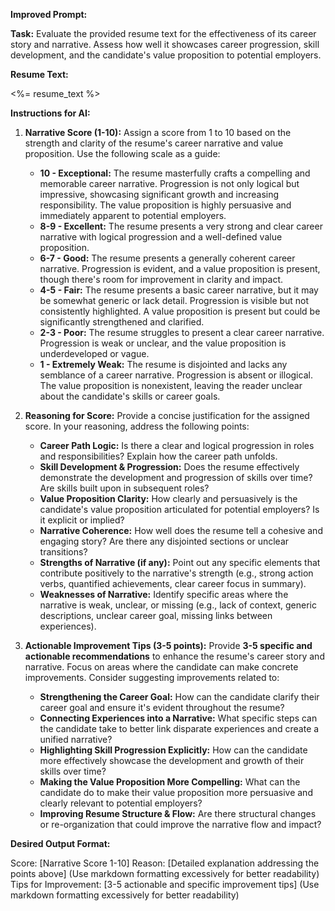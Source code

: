 **Improved Prompt:**

**Task:** Evaluate the provided resume text for the effectiveness of its career story and narrative. Assess how well it showcases career progression, skill development, and the candidate's value proposition to potential employers.

**Resume Text:**

<%= resume_text %>

**Instructions for AI:**

1. **Narrative Score (1-10):** Assign a score from 1 to 10 based on the strength and clarity of the resume's career narrative and value proposition. Use the following scale as a guide:

   - **10 - Exceptional:** The resume masterfully crafts a compelling and memorable career narrative. Progression is not only logical but impressive, showcasing significant growth and increasing responsibility. The value proposition is highly persuasive and immediately apparent to potential employers.
   - **8-9 - Excellent:** The resume presents a very strong and clear career narrative with logical progression and a well-defined value proposition.
   - **6-7 - Good:** The resume presents a generally coherent career narrative. Progression is evident, and a value proposition is present, though there's room for improvement in clarity and impact.
   - **4-5 - Fair:** The resume presents a basic career narrative, but it may be somewhat generic or lack detail. Progression is visible but not consistently highlighted. A value proposition is present but could be significantly strengthened and clarified.
   - **2-3 - Poor:** The resume struggles to present a clear career narrative. Progression is weak or unclear, and the value proposition is underdeveloped or vague.
   - **1 - Extremely Weak:** The resume is disjointed and lacks any semblance of a career narrative. Progression is absent or illogical. The value proposition is nonexistent, leaving the reader unclear about the candidate's skills or career goals.

2. **Reasoning for Score:** Provide a concise justification for the assigned score. In your reasoning, address the following points:

   - **Career Path Logic:** Is there a clear and logical progression in roles and responsibilities? Explain how the career path unfolds.
   - **Skill Development & Progression:** Does the resume effectively demonstrate the development and progression of skills over time? Are skills built upon in subsequent roles?
   - **Value Proposition Clarity:** How clearly and persuasively is the candidate's value proposition articulated for potential employers? Is it explicit or implied?
   - **Narrative Coherence:** How well does the resume tell a cohesive and engaging story? Are there any disjointed sections or unclear transitions?
   - **Strengths of Narrative (if any):** Point out any specific elements that contribute positively to the narrative's strength (e.g., strong action verbs, quantified achievements, clear career focus in summary).
   - **Weaknesses of Narrative:** Identify specific areas where the narrative is weak, unclear, or missing (e.g., lack of context, generic descriptions, unclear career goal, missing links between experiences).

3. **Actionable Improvement Tips (3-5 points):** Provide **3-5 specific and actionable recommendations** to enhance the resume's career story and narrative. Focus on areas where the candidate can make concrete improvements. Consider suggesting improvements related to:

   - **Strengthening the Career Goal:** How can the candidate clarify their career goal and ensure it's evident throughout the resume?
   - **Connecting Experiences into a Narrative:** What specific steps can the candidate take to better link disparate experiences and create a unified narrative?
   - **Highlighting Skill Progression Explicitly:** How can the candidate more effectively showcase the development and growth of their skills over time?
   - **Making the Value Proposition More Compelling:** What can the candidate do to make their value proposition more persuasive and clearly relevant to potential employers?
   - **Improving Resume Structure & Flow:** Are there structural changes or re-organization that could improve the narrative flow and impact?

**Desired Output Format:**

Score: [Narrative Score 1-10]
Reason: [Detailed explanation addressing the points above] (Use markdown formatting excessively for better readability)
Tips for Improvement: [3-5 actionable and specific improvement tips] (Use markdown formatting excessively for better readability)
